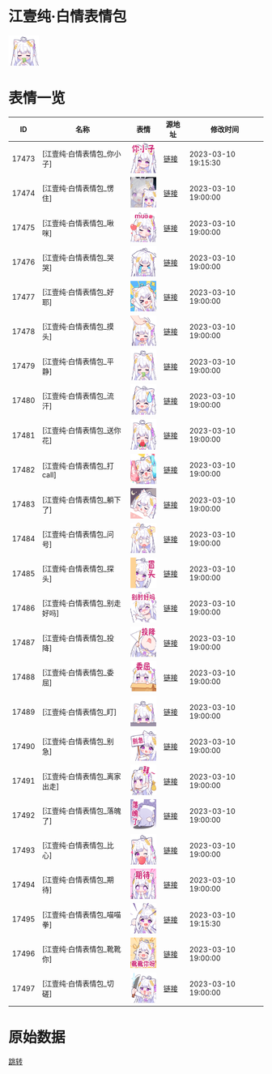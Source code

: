 # 江壹纯·白情表情包

<img src="./cover.png" height="60" alt="cover" />

# 表情一览

|ID|名称|表情|源地址|修改时间|
|----|----|----|----|----|
|17473|[江壹纯·白情表情包_你小子]|<img src="./pic/017473_%5B江壹纯·白情表情包_你小子%5D.png" height="60" alt="你小子"/>|[链接](https://i0.hdslb.com/bfs/garb/d77cca8dad84c737bf4808f63136e54cb90e0f25.png)|2023-03-10 19:15:30|
|17474|[江壹纯·白情表情包_愣住]|<img src="./pic/017474_%5B江壹纯·白情表情包_愣住%5D.png" height="60" alt="愣住"/>|[链接](https://i0.hdslb.com/bfs/garb/038071b22b9debe851f8127b75b392eaa0ae79cb.png)|2023-03-10 19:00:00|
|17475|[江壹纯·白情表情包_啾咪]|<img src="./pic/017475_%5B江壹纯·白情表情包_啾咪%5D.png" height="60" alt="啾咪"/>|[链接](https://i0.hdslb.com/bfs/garb/06bae11d70e1411a163aca469c9654e6934ed9fe.png)|2023-03-10 19:00:00|
|17476|[江壹纯·白情表情包_哭哭]|<img src="./pic/017476_%5B江壹纯·白情表情包_哭哭%5D.png" height="60" alt="哭哭"/>|[链接](https://i0.hdslb.com/bfs/garb/c65c3d9539517f6a2e78358667fd2e26aa335978.png)|2023-03-10 19:00:00|
|17477|[江壹纯·白情表情包_好耶]|<img src="./pic/017477_%5B江壹纯·白情表情包_好耶%5D.png" height="60" alt="好耶"/>|[链接](https://i0.hdslb.com/bfs/garb/a11d3b22f36692bbc6f5ff456490022db1beef2f.png)|2023-03-10 19:00:00|
|17478|[江壹纯·白情表情包_摸头]|<img src="./pic/017478_%5B江壹纯·白情表情包_摸头%5D.png" height="60" alt="摸头"/>|[链接](https://i0.hdslb.com/bfs/garb/469414a9254e45687a31a1ebe8cf6cb5466c82ad.png)|2023-03-10 19:00:00|
|17479|[江壹纯·白情表情包_平静]|<img src="./pic/017479_%5B江壹纯·白情表情包_平静%5D.png" height="60" alt="平静"/>|[链接](https://i0.hdslb.com/bfs/garb/5b66a24d6f537ca5dbae0e803f7325a37382e651.png)|2023-03-10 19:00:00|
|17480|[江壹纯·白情表情包_流汗]|<img src="./pic/017480_%5B江壹纯·白情表情包_流汗%5D.png" height="60" alt="流汗"/>|[链接](https://i0.hdslb.com/bfs/garb/d2c7f41ae6256ed79dfb8db421577227baa040fc.png)|2023-03-10 19:00:00|
|17481|[江壹纯·白情表情包_送你花]|<img src="./pic/017481_%5B江壹纯·白情表情包_送你花%5D.png" height="60" alt="送你花"/>|[链接](https://i0.hdslb.com/bfs/garb/a69f3b3a78a8a7e65f33ee873a739e684804daed.png)|2023-03-10 19:00:00|
|17482|[江壹纯·白情表情包_打call]|<img src="./pic/017482_%5B江壹纯·白情表情包_打call%5D.png" height="60" alt="打call"/>|[链接](https://i0.hdslb.com/bfs/garb/fa81d50f219767b604abcd7c35d4de7c6274d999.png)|2023-03-10 19:00:00|
|17483|[江壹纯·白情表情包_躺下了]|<img src="./pic/017483_%5B江壹纯·白情表情包_躺下了%5D.png" height="60" alt="躺下了"/>|[链接](https://i0.hdslb.com/bfs/garb/0056279c3c0ba8f733ef753a5db04bb09eb29217.png)|2023-03-10 19:00:00|
|17484|[江壹纯·白情表情包_问号]|<img src="./pic/017484_%5B江壹纯·白情表情包_问号%5D.png" height="60" alt="问号"/>|[链接](https://i0.hdslb.com/bfs/garb/5d4975178de2e94b25d8ef6e71485dd571c46c9b.png)|2023-03-10 19:00:00|
|17485|[江壹纯·白情表情包_探头]|<img src="./pic/017485_%5B江壹纯·白情表情包_探头%5D.png" height="60" alt="探头"/>|[链接](https://i0.hdslb.com/bfs/garb/7aa66c63ca70fe4f13f4f049c011b94afaef6e24.png)|2023-03-10 19:00:00|
|17486|[江壹纯·白情表情包_别走好吗]|<img src="./pic/017486_%5B江壹纯·白情表情包_别走好吗%5D.png" height="60" alt="别走好吗"/>|[链接](https://i0.hdslb.com/bfs/garb/26ccf5e3b212fccf404f6d04c5f9cc4067dac8c2.png)|2023-03-10 19:00:00|
|17487|[江壹纯·白情表情包_投降]|<img src="./pic/017487_%5B江壹纯·白情表情包_投降%5D.png" height="60" alt="投降"/>|[链接](https://i0.hdslb.com/bfs/garb/a53f20dbbd4dcbdcc239687726b7b8b9b66f0beb.png)|2023-03-10 19:00:00|
|17488|[江壹纯·白情表情包_委屈]|<img src="./pic/017488_%5B江壹纯·白情表情包_委屈%5D.png" height="60" alt="委屈"/>|[链接](https://i0.hdslb.com/bfs/garb/376fc783f221fdfca7516329e78ff24378c0bfe5.png)|2023-03-10 19:00:00|
|17489|[江壹纯·白情表情包_盯]|<img src="./pic/017489_%5B江壹纯·白情表情包_盯%5D.png" height="60" alt="盯"/>|[链接](https://i0.hdslb.com/bfs/garb/d452298b9f398e492e4cdf1b30365bd6f46d6876.png)|2023-03-10 19:00:00|
|17490|[江壹纯·白情表情包_别急]|<img src="./pic/017490_%5B江壹纯·白情表情包_别急%5D.png" height="60" alt="别急"/>|[链接](https://i0.hdslb.com/bfs/garb/3dc7eb2b6e8219253057f5ff7ecbaa71701f867d.png)|2023-03-10 19:00:00|
|17491|[江壹纯·白情表情包_离家出走]|<img src="./pic/017491_%5B江壹纯·白情表情包_离家出走%5D.png" height="60" alt="离家出走"/>|[链接](https://i0.hdslb.com/bfs/garb/70a87c31b75d413712fe1b57263fc59a34d293af.png)|2023-03-10 19:00:00|
|17492|[江壹纯·白情表情包_落魄了]|<img src="./pic/017492_%5B江壹纯·白情表情包_落魄了%5D.png" height="60" alt="落魄了"/>|[链接](https://i0.hdslb.com/bfs/garb/7a381d50201148d9c0ebf355000d344965902383.png)|2023-03-10 19:00:00|
|17493|[江壹纯·白情表情包_比心]|<img src="./pic/017493_%5B江壹纯·白情表情包_比心%5D.png" height="60" alt="比心"/>|[链接](https://i0.hdslb.com/bfs/garb/0998b7ac096ec12f7dd82ea1fa2c64742982be88.png)|2023-03-10 19:00:00|
|17494|[江壹纯·白情表情包_期待]|<img src="./pic/017494_%5B江壹纯·白情表情包_期待%5D.png" height="60" alt="期待"/>|[链接](https://i0.hdslb.com/bfs/garb/2f8bac42f45c69d36683f0db5222492fc812030b.png)|2023-03-10 19:00:00|
|17495|[江壹纯·白情表情包_喵喵拳]|<img src="./pic/017495_%5B江壹纯·白情表情包_喵喵拳%5D.png" height="60" alt="喵喵拳"/>|[链接](https://i0.hdslb.com/bfs/garb/f61206c716caf94300da8ccfad61a3bc63981a0a.png)|2023-03-10 19:15:30|
|17496|[江壹纯·白情表情包_靴靴你]|<img src="./pic/017496_%5B江壹纯·白情表情包_靴靴你%5D.png" height="60" alt="靴靴你"/>|[链接](https://i0.hdslb.com/bfs/garb/0b43b8a15912db0e93fd09e674c558ee91e8f392.png)|2023-03-10 19:00:00|
|17497|[江壹纯·白情表情包_切磋]|<img src="./pic/017497_%5B江壹纯·白情表情包_切磋%5D.png" height="60" alt="切磋"/>|[链接](https://i0.hdslb.com/bfs/garb/56a34883d79233592019a8d560fcc5de1c679b6e.png)|2023-03-10 19:00:00|

# 原始数据

[跳转](./raw.json)

